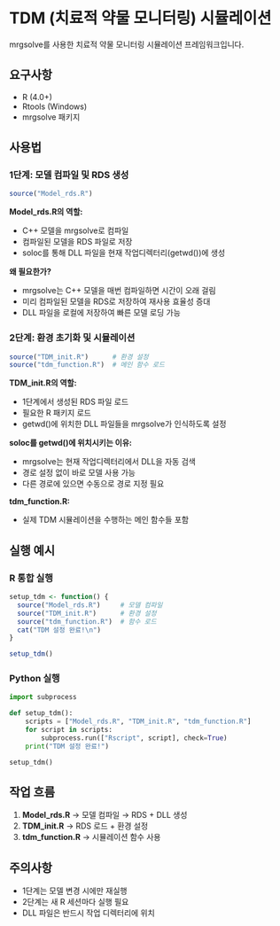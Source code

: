 # TDM (치료적 약물 모니터링) 시뮬레이션

mrgsolve를 사용한 치료적 약물 모니터링 시뮬레이션 프레임워크입니다.

## 요구사항

- R (4.0+)
- Rtools (Windows)
- mrgsolve 패키지

## 사용법

### 1단계: 모델 컴파일 및 RDS 생성

```r
source("Model_rds.R")
```

**Model_rds.R의 역할:**
- C++ 모델을 mrgsolve로 컴파일
- 컴파일된 모델을 RDS 파일로 저장
- soloc를 통해 DLL 파일을 현재 작업디렉터리(getwd())에 생성

**왜 필요한가?**
- mrgsolve는 C++ 모델을 매번 컴파일하면 시간이 오래 걸림
- 미리 컴파일된 모델을 RDS로 저장하여 재사용 효율성 증대
- DLL 파일을 로컬에 저장하여 빠른 모델 로딩 가능

### 2단계: 환경 초기화 및 시뮬레이션

```r
source("TDM_init.R")      # 환경 설정
source("tdm_function.R")  # 메인 함수 로드
```

**TDM_init.R의 역할:**
- 1단계에서 생성된 RDS 파일 로드
- 필요한 R 패키지 로드
- getwd()에 위치한 DLL 파일들을 mrgsolve가 인식하도록 설정

**soloc를 getwd()에 위치시키는 이유:**
- mrgsolve는 현재 작업디렉터리에서 DLL을 자동 검색
- 경로 설정 없이 바로 모델 사용 가능
- 다른 경로에 있으면 수동으로 경로 지정 필요

**tdm_function.R:**
- 실제 TDM 시뮬레이션을 수행하는 메인 함수들 포함

## 실행 예시

### R 통합 실행
```r
setup_tdm <- function() {
  source("Model_rds.R")     # 모델 컴파일
  source("TDM_init.R")      # 환경 설정
  source("tdm_function.R")  # 함수 로드
  cat("TDM 설정 완료!\n")
}

setup_tdm()
```

### Python 실행
```python
import subprocess

def setup_tdm():
    scripts = ["Model_rds.R", "TDM_init.R", "tdm_function.R"]
    for script in scripts:
        subprocess.run(["Rscript", script], check=True)
    print("TDM 설정 완료!")

setup_tdm()
```

## 작업 흐름

1. **Model_rds.R** → 모델 컴파일 → RDS + DLL 생성
2. **TDM_init.R** → RDS 로드 + 환경 설정
3. **tdm_function.R** → 시뮬레이션 함수 사용

## 주의사항

- 1단계는 모델 변경 시에만 재실행
- 2단계는 새 R 세션마다 실행 필요
- DLL 파일은 반드시 작업 디렉터리에 위치
